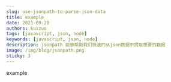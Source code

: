 ```yaml
---
slug: use-jsonpath-to-parse-json-data
title: example
date: 2021-09-20
authors: kuizuo
tags: [javascript, json, node]
keywords: [javascript, json, node]
description: jsonpath 能够帮助我们快速的从json数据中提取想要的数据  
image: /img/blog/jsonpath.png
sticky: 3
---
```


example
